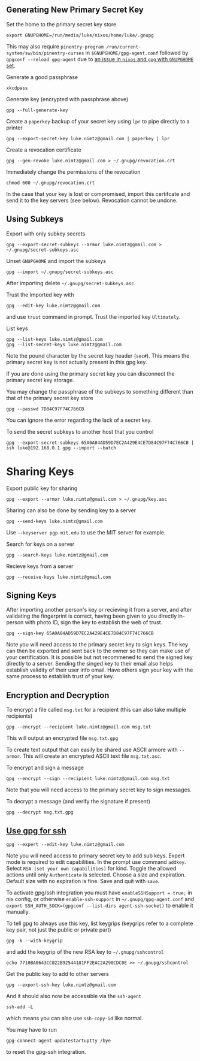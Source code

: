 
## Generating New Primary Secret Key

Set the home to the primary secret key store

    export GNUPGHOME=/run/media/luke/nixos/home/luke/.gnupg

This may also require `pinentry-program /run/current-system/sw/bin/pinentry-curses`
in `$GNUPGHOME/gpg-agent.conf` followed by `gpgconf --reload gpg-agent`
due to [an issue in `nixos` and `gpg` with `GNUPGHOME` set](https://github.com/NixOS/nixpkgs/issues/72597).

Generate a good passphrase

    xkcdpass

Generate key (encrypted with passphrase above)

    gpg --full-generate-key

Create a `paperkey` backup of your secret key using `lpr` to pipe directly to a printer

    gpg --export-secret-key luke.nimtz@gmail.com | paperkey | lpr

Create a revocation certificate

    gpg --gen-revoke luke.nimtz@gmail.com > ~/.gnupg/revocation.crt

Immediately change the permissions of the revocation

    chmod 600 ~/.gnupg/revocation.crt

In the case that your key is lost or compromised, import this certifcate and send it to the key servers (see below).
Revocation cannot be undone.


## Using Subkeys

Export with only subkey secrets

    gpg --export-secret-subkeys --armor luke.nimtz@gmail.com > ~/.gnupg/secret-subkeys.asc

Unset `GNUPGHOME` and import the subkeys

    gpg --import ~/.gnupg/secret-subkeys.asc

After importing delete `~/.gnupg/secret-subkeys.asc`.

Trust the imported key with

    gpg --edit-key luke.nimtz@gmail.com

and use `trust` command in prompt. Trust the imported key `Ultimately`.

List keys

    gpg --list-keys luke.nimtz@gmail.com
    gpg --list-secret-keys luke.nimtz@gmail.com

Note the pound character by the secret key header (`sec#`). This means the primary secret key is not actually present in this gpg key.

If you are done using the primary secret key you can disconnect the primary secret key storage.

You may change the passphrase of the subkeys to something different than that of the primary secret key store

    gpg --passwd 7D84C97F74C766CB

You can ignore the error regarding the lack of a secret key.

To send the secret subkeys to another host that you control

    gpg --export-secret-subkeys 65A0A84AD59D7EC2A429E4CE7D84C97F74C766CB | ssh luke@192.168.0.1 gpg --import --batch


# Sharing Keys

Export public key for sharing

    gpg --export --armor luke.nimtz@gmail.com > ~/.gnupg/key.asc

Sharing can also be done by sending key to a server

    gpg --send-keys luke.nimtz@gmail.com

Use `--keyserver pgp.mit.edu` to use the MIT server for example.

Search for keys on a server

    gpg --search-keys luke.nimtz@gmail.com

Recieve keys from a server

    gpg --receive-keys luke.nimtz@gmail.com


## Signing Keys

After importing another person's key or recieving it from a server, and after validating the fingerprint is correct,
having been given to you directly in-person with photo ID, sign the key to establish the web of trust.

    gpg --sign-key 65A0A84AD59D7EC2A429E4CE7D84C97F74C766CB

Note you will need access to the primary secret key to sign keys.
The key can then be exported and sent back to the owner so they can make use of your certification.
It is possible but not recommened to send the signed key directly to a server.
Sending the singed key to their email also helps establish validity of their user info email.
Have others sign your key with the same process to establish trust of your key.


## Encryption and Decryption

To encrypt a file called `msg.txt` for a recipient (this can also take multiple recipients)

    gpg --encrypt --recipient luke.nimtz@gmail.com msg.txt

This will output an encrypted file `msg.txt.gpg`

To create text output that can easily be shared use ASCII armore with `--armor`.
This will create an encrypted ASCII text file `msg.txt.asc`.

To encrypt and sign a message

    gpg --encrypt --sign --recipient luke.nimtz@gmail.com msg.txt

Note that you will need access to the primary secret key to sign messages.

To decrypt a message (and verify the signature if present)

    gpg --decrypt msg.txt.gpg


## [Use gpg for ssh](https://opensource.com/article/19/4/gpg-subkeys-ssh)

    gpg --expert --edit-key luke.nimtz@gmail.com

Note you will need access to primary secret key to add sub keys.
Expert mode is required to edit capabilities. In the prompt use command `addkey`. Select `RSA (set your own capabilities)` for kind.
Toggle the allowed actions until only `Authenticate` is selected. Choose a size and expiration.
Default size with no expiration is fine. Save and quit with `save`.

To activate gpg/ssh integration you must have `enableSSHSupport = true;` in nix config, or otherwise
`enable-ssh-support` in `~/.gnupg/gpg-agent.conf` and `export SSH_AUTH_SOCK=(gpgconf --list-dirs agent-ssh-socket)` to enable it manually.

To tell gpg to always use this key, list keygrips
(keygrips refer to a complete key pair, not just the public or private part)

    gpg -k --with-keygrip

and add the keygrip of the new RSA key to `~/.gnupg/sshcontrol`

    echo 7710BA0643CC022B92544181FF2EAC2A290CDC0E >> ~/.gnupg/sshcontrol

Get the public key to add to other servers

    gpg --export-ssh-key luke.nimtz@gmail.com

And it should also now be accessible via the `ssh-agent`

    ssh-add -L

which means you can also use `ssh-copy-id` like normal.

You may have to run

    gpg-connect-agent updatestartuptty /bye

to reset the gpg-ssh integration.

